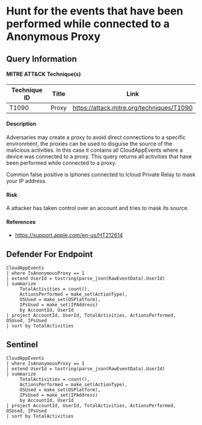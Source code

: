 # Hunt for the events that have been performed while connected to a Anonymous Proxy

## Query Information

#### MITRE ATT&CK Technique(s)

| Technique ID | Title    | Link    |
| ---  | --- | --- |
| T1090 | Proxy | https://attack.mitre.org/techniques/T1090 |

#### Description
Adversaries may create a proxy to avoid direct connections to a specific environment, the proxies can be used to disguise the source of the malicious activities. In this case it contains all CloudAppEvents where a device was connected to a proxy. This query returns all activities that have been performed while connected to a proxy. 

Common false positive is Iphones connected to Icloud Private Relay to mask your IP address. 

#### Risk
A attacker has taken control over an account and tries to mask its source. 

#### References
- https://support.apple.com/en-us/HT212614

## Defender For Endpoint
```
CloudAppEvents
| where IsAnonymousProxy == 1
| extend UserId = tostring(parse_json(RawEventData).UserId)
| summarize
     TotalActivities = count(),
     ActionsPerformed = make_set(ActionType),
     OSUsed = make_set(OSPlatform),
     IPsUsed = make_set(IPAddress)
     by AccountId, UserId
| project AccountId, UserId, TotalActivities, ActionsPerformed, OSUsed, IPsUsed
| sort by TotalActivities
```
## Sentinel
```
CloudAppEvents
| where IsAnonymousProxy == 1
| extend UserId = tostring(parse_json(RawEventData).UserId)
| summarize
     TotalActivities = count(),
     ActionsPerformed = make_set(ActionType),
     OSUsed = make_set(OSPlatform),
     IPsUsed = make_set(IPAddress)
     by AccountId, UserId
| project AccountId, UserId, TotalActivities, ActionsPerformed, OSUsed, IPsUsed
| sort by TotalActivities
```
